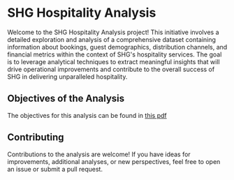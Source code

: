 # SHG Hospitality Analysis

Welcome to the SHG Hospitality Analysis project! This initiative involves a detailed exploration and analysis of a comprehensive dataset containing information about bookings, guest demographics, distribution channels, and financial metrics within the context of SHG's hospitality services. The goal is to leverage analytical techniques to extract meaningful insights that will drive operational improvements and contribute to the overall success of SHG in delivering unparalleled hospitality.

## Objectives of the Analysis

The objectives for this analysis can be found in [this pdf](./Project%20Brief%20-%20Analyzing%20Booking%20Data%20for%20Splendor%20Hotel%20Groups%20(SHG).pdf)

## Contributing
Contributions to the analysis are welcome! If you have ideas for improvements, additional analyses, or new perspectives, feel free to open an issue or submit a pull request.

